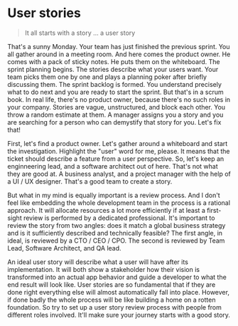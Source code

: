 # User stories

> It all starts with a story ... a user story

That's a sunny Monday. Your team has just finished the previous sprint. You all gather around in a meeting room. And here comes the product owner. He comes with a pack of sticky notes. He puts them on the whiteboard. The sprint planning begins. The stories describe what your users want. Your team picks them one by one and plays a planning poker after briefly discussing them. The sprint backlog is formed. You understand precisely what to do next and you are ready to start the sprint. But that's in a scrum book. In real life, there's no product owner, because there's no such roles in your company. Stories are vague, unstructured, and block each other. You throw a random estimate at them. A manager assigns you a story and you are searching for a person who can demystify that story for you. Let's fix that!

First, let's find a product owner. Let's gather around a whiteboard and start the investigation. Highlight the "user" word for me, please. It means that the ticket should describe a feature from a user perspective. So, let's keep an enginneering lead, and a software architect out of here. That's not what they are good at. A business analyst, and a project manager with the help of a UI / UX designer. That's a good team to create a story. 

But what in my mind is equally important is a review process. And I don't feel like embedding the whole development team in the process is a rational approach. It will allocate resources a lot more efficiently if at least a first-sight review is performed by a dedicated professional. It's important to review the story from two angles: does it match a global business strategy and is it sufficiently described and technically feasible? The first angle, in ideal, is reviewed by a CTO / CEO / CPO. The second is reviewed by Team Lead, Software Architect, and QA lead.

An ideal user story will describe what a user will have after its implementation. It will both show a stakeholder how their vision is transformed into an actual app behavior and guide a developer to what the end result will look like. User stories are so fundamental that if they are done right everything else will almost automatically fall into place. However, if done badly the whole process will be like building a home on a rotten foundation. So try to set up a user story review process with people from different roles involved. It'll make sure your journey starts with a good story.

